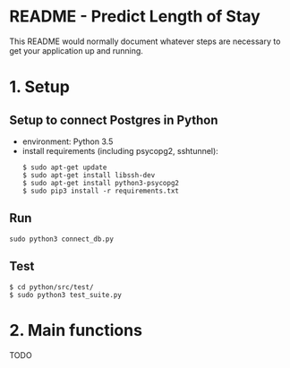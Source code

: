 # README - Predict Length of Stay #

This README would normally document whatever steps are necessary to get your application up and running.

# 1. Setup

## Setup to connect Postgres in Python

- environment: Python 3.5
- install requirements (including psycopg2, sshtunnel):
    ```
    $ sudo apt-get update
    $ sudo apt-get install libssh-dev
    $ sudo apt-get install python3-psycopg2
    $ sudo pip3 install -r requirements.txt
    ```

## Run

```
sudo python3 connect_db.py
```

## Test

```
$ cd python/src/test/
$ sudo python3 test_suite.py
```

# 2. Main functions

TODO
